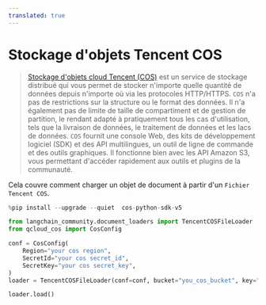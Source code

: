 ```yaml
---
translated: true
---
```


# Stockage d'objets Tencent COS

>[Stockage d'objets cloud Tencent (COS)](https://www.tencentcloud.com/products/cos) est un service de stockage distribué qui vous permet de stocker n'importe quelle quantité de données depuis n'importe où via les protocoles HTTP/HTTPS.
> `COS` n'a pas de restrictions sur la structure ou le format des données. Il n'a également pas de limite de taille de compartiment et de gestion de partition, le rendant adapté à pratiquement tous les cas d'utilisation, tels que la livraison de données, le traitement de données et les lacs de données. `COS` fournit une console Web, des kits de développement logiciel (SDK) et des API multilingues, un outil de ligne de commande et des outils graphiques. Il fonctionne bien avec les API Amazon S3, vous permettant d'accéder rapidement aux outils et plugins de la communauté.

Cela couvre comment charger un objet de document à partir d'un `Fichier Tencent COS`.

```python
%pip install --upgrade --quiet  cos-python-sdk-v5
```

```python
from langchain_community.document_loaders import TencentCOSFileLoader
from qcloud_cos import CosConfig
```

```python
conf = CosConfig(
    Region="your cos region",
    SecretId="your cos secret_id",
    SecretKey="your cos secret_key",
)
loader = TencentCOSFileLoader(conf=conf, bucket="you_cos_bucket", key="fake.docx")
```

```python
loader.load()
```
